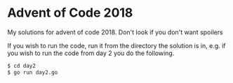 # Advent of Code 2018

My solutions for advent of code 2018. Don't look if you don't want spoilers

If you wish to run the code, run it from the directory the solution is in, e.g.
if you wish to run the code from day 2 you do the following.

```bash
$ cd day2
$ go run day2.go
```
